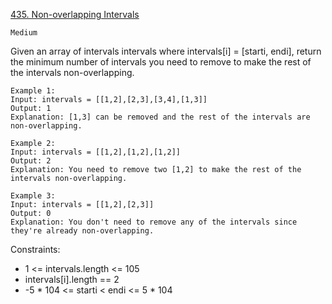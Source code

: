 [435. Non-overlapping Intervals](https://leetcode.com/problems/non-overlapping-intervals/)

`Medium`

Given an array of intervals intervals where intervals[i] = [starti, endi], return the minimum number of intervals you need to remove to make the rest of the intervals non-overlapping.

```
Example 1:
Input: intervals = [[1,2],[2,3],[3,4],[1,3]]
Output: 1
Explanation: [1,3] can be removed and the rest of the intervals are non-overlapping.

Example 2:
Input: intervals = [[1,2],[1,2],[1,2]]
Output: 2
Explanation: You need to remove two [1,2] to make the rest of the intervals non-overlapping.

Example 3:
Input: intervals = [[1,2],[2,3]]
Output: 0
Explanation: You don't need to remove any of the intervals since they're already non-overlapping.
```

Constraints:

- 1 <= intervals.length <= 105
- intervals[i].length == 2
- -5 * 104 <= starti < endi <= 5 * 104